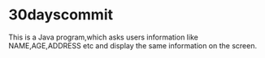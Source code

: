 # 30dayscommit

This is a Java program,which asks users information like NAME,AGE,ADDRESS etc and display the same information on the screen.

